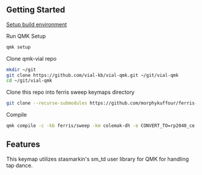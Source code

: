 ## Getting Started
[Setup build environment](https://docs.qmk.fm/newbs_getting_started#set-up-your-environment)

Run QMK Setup
```bash
qmk setup
```

Clone qmk-vial repo
```bash
mkdir ~/git
git clone https://github.com/vial-kb/vial-qmk.git ~/git/vial-qmk
cd ~/git/vial-qmk
```

Clone this repo into ferris sweep keymaps directory
```bash
git clone --recurse-submodules https://github.com/morphykuffour/ferris-sweep-qmk-keymap.git ~/git/vial-qmk/keyboards/ferris/sweep/keymaps/colemak-dh
```

Compile
```bash
qmk compile -c -kb ferris/sweep -km colemak-dh -e CONVERT_TO=rp2040_ce
```

## Features
This keymap utilizes stasmarkin's sm_td user library for QMK for handling tap dance.
